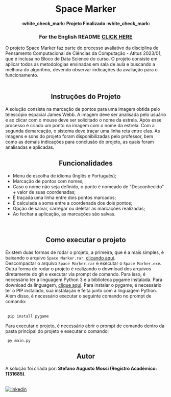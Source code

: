 <h1 align="center">Space Marker</h1>
<h4 align="center"> :white_check_mark: Projeto Finalizado :white_check_mark:</h4>
<h3 align="center"> For the English README <a href= https://github.com/StefanoAugusto/space-marker/blob/main/README-en.md/>CLICK HERE</a></h3>
O projeto Space Marker faz parte do processo avaliativo da disciplina de Pensamento Computacional de Ciências da Computação - Atitus 2023/01, que é inclusa no Bloco de Data Science do curso. O projeto consiste em aplicar todos as metodologias ensinadas em sala de aula e buscando a melhora do algoritmo, devendo observar indicações da avaliação para o funcionamento.<br><br>

<h2 align="center">
    <a>Instruções do Projeto</a>
</h2>
A solução consiste na marcação de pontos para uma imagem obtida pelo telescópio espacial James Webb. A imagem deve ser analisada pelo usuário e ao clicar com o mouse deve ser solicitado o nome da estrela. Após esse processo é criado um ponto na imagem com o nome da estrela. Com a segunda demarcação, o sistema deve traçar uma linha reta entre elas. As imagens e sons do projeto foram disponibilizadas pelo professor, bem como as demais indicações para conclusão do projeto, as quais foram analisadas e aplicadas.
<h2 align="center"><a>Funcionalidades</a></h2>
<ul>
	<li> Menu de escolha de idioma (Inglês e Português); </li>
	<li> Marcação de pontos com nomes; </li>
	<li> Caso o nome não seja definido, o ponto é nomeado de "Desconhecido" + valor de suas coordenadas; </li>
	<li> É traçada uma linha entre dois pontos marcados; </li>
	<li> É calculada a soma entre a coordenada dos dois pontos; </li>
	<li> Opção de salvar, carregar ou deletar as marcações realizadas; </li>
	<li> Ao fechar a aplicação, as marcações são salvas.</li>
</ul>
<br>
<h2 align="center">
	<a>Como executar o projeto</a>
</h2>
Existem duas formas de rodar o projeto, a primeira, que é a mais simples, é baixando o arquivo <code>Space Marker.rar</code>, <a href=https://drive.google.com/file/d/1-qgwCtACELOz1Y9QP9JIJZZhCLrxABfp/view?usp/>clicando aqui</a>.<br> Descompactar o arquivo <code>Space Marker.rar</code> e executar o <code>Space Marker.exe</code>.<br>
Outra forma de rodar o projeto é realizando o download dos arquivos diretamente do git e executar via prompt de comando. Para isso, é necessário ter a linguagem Python 3 e a biblioteca pygame instalada. Para download da linguagem, <a href=https://www.python.org/>clique aqui</a>. Para instalar o pygame, é necessário ter o PIP instalado, sua instalação é feita junto com a linguagem Python. Além disso, é necessário executar o seguinte comando no prompt de comando:
<br><br>

```
 pip install pygame
```

Para executar o projeto, é necessário abrir o prompt de comando dentro da pasta principal do projeto e executar o comando:
<br>
```
 py main.py
```
	
<h2 align="center"><a>Autor</a></h2>
A solução foi criada por: <b>Stefano Augusto Mossi (Registro Acadêmico: 1131685)</b>.<br>
<br>
	
[![linkedin](https://img.shields.io/badge/linkedin-0A66C2?style=for-the-badge&logo=linkedin&logoColor=white)]([https://www.linkedin.com/](https://br.linkedin.com/in/stefano-augusto-mossi-6525aa217))
